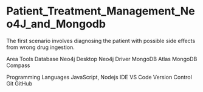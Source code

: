 # Patient_Treatment_Management_Neo4J_and_Mongodb
The first scenario involves diagnosing the patient with possible side effects from wrong drug ingestion.

Area	                        Tools
Database	                    Neo4j Desktop
                              Neo4j Driver
                              MongoDB Atlas
                              MongoDB Compass

Programming Languages	        JavaScript, Nodejs
IDE	                          VS Code
Version Control	              Git
                              GitHub



